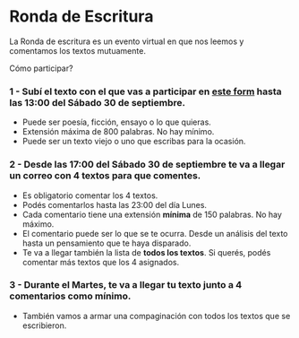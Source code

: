 # Ronda de Escritura

La Ronda de escritura es un evento virtual en que nos leemos y comentamos los textos mutuamente.

Cómo participar?

### 1 - Subí el texto con el que vas a participar en [este form](https://docs.google.com/forms/d/e/1FAIpQLSfBQSVFF_tLBaIyOuQz0EAuvLMUi-s2ynmmE2HXWmXRVCzfdA/viewform?usp=sf_link) hasta las 13:00 del Sábado 30 de septiembre.

- Puede ser poesía, ficción, ensayo o lo que quieras.
- Extensión máxima de 800 palabras. No hay mínimo.
- Puede ser un texto viejo o uno que escribas para la ocasión.

### 2 - Desde las 17:00 del Sábado 30 de septiembre te va a llegar un **correo** con **4 textos para que comentes**.

- Es obligatorio comentar los 4 textos.
- Podés comentarlos hasta las 23:00 del día Lunes.
- Cada comentario tiene una extensión **mínima** de 150 palabras. No hay máximo.
- El comentario puede ser lo que se te ocurra. Desde un análisis del texto hasta un pensamiento que te haya disparado.
- Te va a llegar también la lista de **todos los textos**. Si querés, podés comentar más textos que los 4 asignados.

### 3 - Durante el Martes, te va a llegar tu texto junto a 4 comentarios como mínimo.

- También vamos a armar una compaginación con todos los textos que se escribieron.
